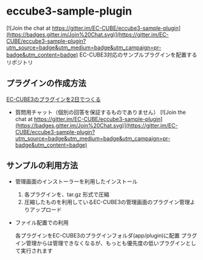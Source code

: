 # eccube3-sample-plugin

[![Join the chat at https://gitter.im/EC-CUBE/eccube3-sample-plugin](https://badges.gitter.im/Join%20Chat.svg)](https://gitter.im/EC-CUBE/eccube3-sample-plugin?utm_source=badge&utm_medium=badge&utm_campaign=pr-badge&utm_content=badge)
EC-CUBE3対応のサンプルプラグインを配置するリポジトリ

## プラグインの作成方法

[EC-CUBE3のプラグインを2日でつくる](http://qiita.com/shinichi-takahashi/items/9cd209d9f3a5fd1d1869)

+ 質問用チャット（個別の回答を保証するものでありません）
[![Join the chat at https://gitter.im/EC-CUBE/eccube3-sample-plugin](https://badges.gitter.im/Join%20Chat.svg)](https://gitter.im/EC-CUBE/eccube3-sample-plugin?utm_source=badge&utm_medium=badge&utm_campaign=pr-badge&utm_content=badge)

## サンプルの利用方法

* 管理画面のインストーラーを利用したインストール

	1. 各プラグインを、tar.gz 形式で圧縮  
	2. 圧縮したものを利用しているEC-CUBE3の管理画面のプラグイン管理よりアップロード

* ファイル配置での利用

	各プラグインをEC-CUBE3のプラグインフォルダ(app/plugin)に配置
	プラグイン管理からは管理できなくなるが、もっとも優先度の低いプラグインとして実行されます




